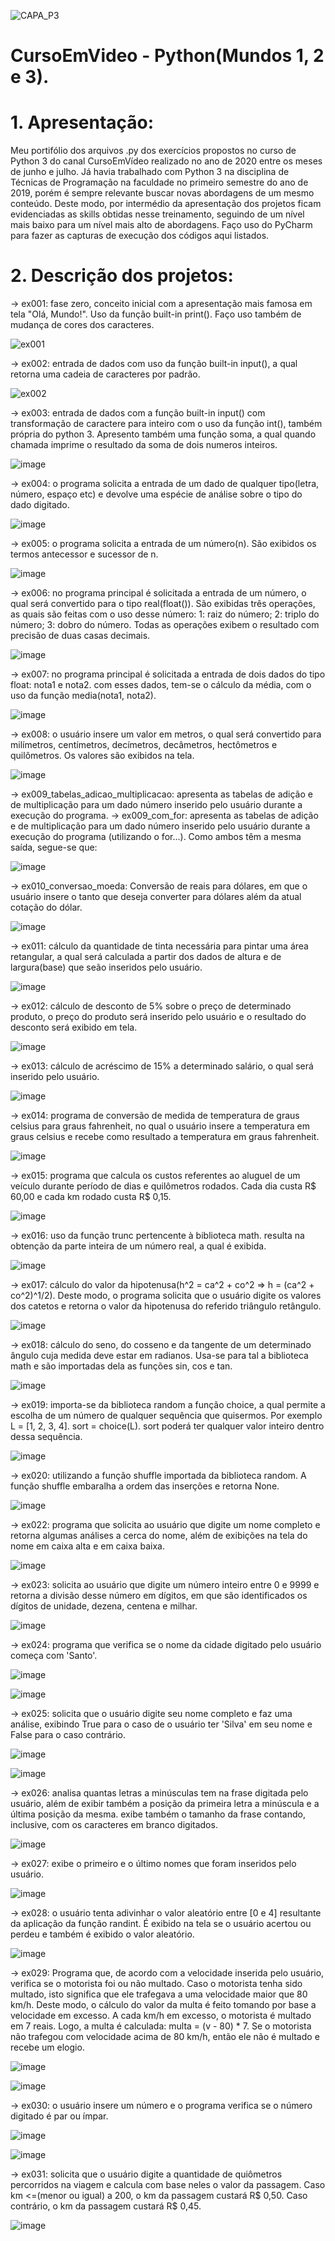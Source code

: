 ![CAPA_P3](https://user-images.githubusercontent.com/50182271/126639971-dbf85f7f-99b5-4b85-9368-35fec7f345ce.jpg)

# CursoEmVideo - Python(Mundos 1, 2 e 3).

# 1. Apresentação:

  Meu portifólio dos arquivos .py dos exercícios propostos no curso de Python 3 do canal CursoEmVídeo realizado no ano de 2020 entre os meses de junho e julho. Já havia trabalhado com Python 3 na disciplina de Técnicas de Programação na faculdade no primeiro semestre do ano de 2019, porém é sempre relevante buscar novas abordagens de um mesmo conteúdo. Deste modo, por intermédio da apresentação dos projetos ficam evidenciadas as skills obtidas nesse treinamento, seguindo de um nível mais baixo para um nível mais alto de abordagens.
  Faço uso do PyCharm para fazer as capturas de execução dos códigos aqui listados.

# 2. Descrição dos projetos:

-> ex001: fase zero, conceito inicial com a apresentação mais famosa em tela "Olá, Mundo!". Uso da função built-in print(). Faço uso também de mudança de cores dos caracteres.

![ex001](https://user-images.githubusercontent.com/50182271/126657602-71eef496-3efe-4d5b-a198-b6d550346787.jpg)

-> ex002: entrada de dados com uso da função built-in input(), a qual retorna uma cadeia de caracteres por padrão.<br />

![ex002](https://user-images.githubusercontent.com/50182271/126665223-31ccbe29-5af9-4a05-b9b2-5854a6092b54.jpg)

-> ex003: entrada de dados com a função built-in input() com transformação de caractere para inteiro com o uso da função int(), também própria do python 3. Apresento também uma função soma, a qual quando chamada imprime o resultado da soma de dois numeros inteiros. <br />

![image](https://user-images.githubusercontent.com/50182271/126665567-734f08af-7c28-4e38-8b8e-70c07e698cc8.png)

-> ex004: o programa solicita a entrada de um dado de qualquer tipo(letra, número, espaço etc) e devolve uma espécie de análise sobre o tipo do dado digitado.

![image](https://user-images.githubusercontent.com/50182271/126666036-ca0e6de4-d1cd-4c47-82ad-56ca2e01d009.png)

-> ex005: o programa solicita a entrada de um número(n). São exibidos os termos antecessor e sucessor de n.

![image](https://user-images.githubusercontent.com/50182271/126726605-dae33c19-ac0c-43ad-874d-22f7ddd88356.png)

-> ex006:  no programa principal é solicitada a entrada de um número, o qual será convertido para o tipo real(float()). São exibidas três operações, as quais são feitas com o uso desse número: 1: raiz do número; 2: triplo do número; 3: dobro do número. Todas as operações exibem o resultado com precisão de duas casas decimais.

![image](https://user-images.githubusercontent.com/50182271/126727065-efe69db8-a387-422e-85d2-dc7db21032ff.png)

-> ex007: no programa principal é solicitada a entrada de dois dados do tipo float: nota1 e nota2. com esses dados, tem-se o cálculo da média, com o uso da função media(nota1, nota2).

![image](https://user-images.githubusercontent.com/50182271/126727410-9ca4c1c9-d3b6-4bd4-b2f5-66b8854b88c9.png)

-> ex008: o usuário insere um valor em metros, o qual será convertido para milímetros, centímetros, decímetros, decâmetros, hectômetros e quilômetros. Os valores são exibidos na tela. 

![image](https://user-images.githubusercontent.com/50182271/126728422-41440490-5c4c-4f13-a4ba-cfadaff93f96.png)


-> ex009_tabelas_adicao_multiplicacao: apresenta as tabelas de adição e de multiplicação para um dado número inserido pelo usuário durante a execução do programa.
-> ex009_com_for: apresenta as tabelas de adição e de multiplicação para um dado número inserido pelo usuário durante a execução do programa (utilizando o for...).
Como ambos têm a mesma saída, segue-se que:

![image](https://user-images.githubusercontent.com/50182271/126870929-8535cdcb-e43a-40ba-9c47-1fe953a7b604.png)


-> ex010_conversao_moeda: Conversão de reais para dólares, em que o usuário insere o tanto que deseja converter para dólares além da atual cotação do dólar.

![image](https://user-images.githubusercontent.com/50182271/126871125-58e07206-3a81-48bf-a6f7-e9f8431e3afe.png)


-> ex011: cálculo da quantidade de tinta necessária para pintar uma área retangular, a qual será calculada a partir dos dados de altura e de largura(base) que seão inseridos pelo usuário.

![image](https://user-images.githubusercontent.com/50182271/126871905-f16933a1-d4b8-42ac-91a7-573e467b0538.png)


-> ex012: cálculo de desconto de 5% sobre o preço de determinado produto, o preço do produto será inserido pelo usuário e o resultado do desconto será exibido em tela.

![image](https://user-images.githubusercontent.com/50182271/126872083-9d8b621a-671f-4866-9c7f-0a12f335efc5.png)


-> ex013: cálculo de acréscimo de 15% a determinado salário, o qual será inserido pelo usuário. 

![image](https://user-images.githubusercontent.com/50182271/126872244-e2759356-5d2b-4831-8b40-58ef5d75a9bf.png)


-> ex014: programa de conversão de medida de temperatura de graus celsius para graus fahrenheit, no qual o usuário insere a temperatura em graus celsius e recebe como resultado a temperatura em graus fahrenheit.

![image](https://user-images.githubusercontent.com/50182271/126872381-fddb2241-56a4-4552-a8e7-f16f25e889e2.png)


-> ex015: programa que calcula os custos referentes ao aluguel de um veículo durante período de dias e quilômetros rodados. Cada dia custa R$ 60,00 e cada km rodado custa R$ 0,15.

![image](https://user-images.githubusercontent.com/50182271/126872669-c0a201c1-fc0c-4782-9156-f6161c5cdd76.png)

-> ex016: uso da função trunc pertencente à biblioteca math. resulta na obtenção da parte inteira de um número real, a qual é exibida.

![image](https://user-images.githubusercontent.com/50182271/126873022-aadb06db-2589-432d-ae81-b423b08a2d42.png)


-> ex017: cálculo do valor da hipotenusa(h^2 = ca^2 + co^2 => h = (ca^2 + co^2)^1/2). Deste modo, o programa solicita que o usuário digite os valores dos catetos e retorna o valor da hipotenusa do referido triângulo retângulo.

![image](https://user-images.githubusercontent.com/50182271/126875548-7aa79371-1b73-432b-8024-16aebfaafcd2.png)


-> ex018: cálculo do seno, do cosseno e da tangente de um determinado ângulo cuja medida deve estar em radianos. Usa-se para tal a biblioteca math e são importadas dela as funções sin, cos e tan.

![image](https://user-images.githubusercontent.com/50182271/126875763-7414deb6-ebab-4e86-b752-0aa297bf4487.png)


-> ex019: importa-se da biblioteca random a função choice, a qual permite a escolha de um número de qualquer sequência que quisermos. Por exemplo L = [1, 2, 3, 4]. sort = choice(L). sort poderá ter qualquer valor inteiro dentro dessa sequência.

![image](https://user-images.githubusercontent.com/50182271/126876017-9cdec327-9e95-4ea4-92a3-626839b99f32.png)


-> ex020: utilizando a função shuffle importada da biblioteca random. A função shuffle embaralha a ordem das inserções e retorna None.

![image](https://user-images.githubusercontent.com/50182271/126877695-9207a0ba-443c-425a-9e23-60052ae61d2b.png)


-> ex022: programa que solicita ao usuário que digite um nome completo e retorna algumas análises a cerca do nome, além de exibições na tela do nome em caixa alta e em caixa baixa.

![image](https://user-images.githubusercontent.com/50182271/126878001-cb56409c-3e04-43cc-8c0b-6aa9b6e508f1.png)


-> ex023: solicita ao usuário que digite um número inteiro entre 0 e 9999 e retorna a divisão desse número em dígitos, em que são identificados os dígitos de unidade, dezena, centena e milhar.

![image](https://user-images.githubusercontent.com/50182271/126878149-a30dd2f1-9d64-496f-b470-c9dc7cc804ea.png)


-> ex024: programa que verifica se o nome da cidade digitado pelo usuário começa com 'Santo'.

![image](https://user-images.githubusercontent.com/50182271/126878264-389a38d6-bf1c-4a0c-a6ee-6ff771f6e75e.png)

![image](https://user-images.githubusercontent.com/50182271/126878271-55d44850-3080-4a50-a14b-b26401152166.png)


-> ex025: solicita que o usuário digite seu nome completo e faz uma análise, exibindo True para o caso de o usuário ter 'Silva' em seu nome e False para o caso contrário.

![image](https://user-images.githubusercontent.com/50182271/126878429-23f95265-274a-438d-bed6-5a1f06e30147.png)

![image](https://user-images.githubusercontent.com/50182271/126878444-3c78d3ac-1cc9-491d-b35d-6958c8ea57b0.png)


-> ex026: analisa quantas letras a minúsculas tem na frase digitada pelo usuário, além de exibir também a posição da primeira letra a minúscula e a última posição da mesma. exibe também o tamanho da frase contando, inclusive, com os caracteres em branco digitados. 

![image](https://user-images.githubusercontent.com/50182271/126879386-821a0c4d-2dc4-490c-8050-f2d34cbe746c.png)


-> ex027: exibe o primeiro e o último nomes que foram inseridos pelo usuário.

![image](https://user-images.githubusercontent.com/50182271/126879500-8675e5e3-7fb0-4446-882e-9c70f6de51b8.png)


-> ex028: o usuário tenta adivinhar o valor aleatório entre [0 e 4] resultante da aplicação da função randint. É exibido na tela se o usuário acertou ou perdeu e também é exibido o valor aleatório.

![image](https://user-images.githubusercontent.com/50182271/126880109-114c2087-8659-4ef1-9025-2021476b751f.png)


-> ex029: Programa que, de acordo com a velocidade inserida pelo usuário, verifica se o motorista foi ou não multado. Caso o motorista tenha sido multado, isto significa que ele trafegava a uma velocidade maior que 80 km/h. Deste modo, o cálculo do valor da multa é feito tomando por base a velocidade em excesso. A cada km/h em excesso, o motorista é multado em 7 reais. Logo, a multa é calculada: multa = (v - 80) * 7. Se o motorista não trafegou com velocidade acima de 80 km/h, então ele não é multado e recebe um elogio.

![image](https://user-images.githubusercontent.com/50182271/126880482-194af786-702a-4193-b71b-a807071feb60.png)

![image](https://user-images.githubusercontent.com/50182271/126883931-3a05d077-efe3-435f-b7ae-c6184ff1320b.png)


-> ex030: o usuário insere um número e o programa verifica se o número digitado é par ou ímpar.

![image](https://user-images.githubusercontent.com/50182271/126884033-ffa8d8dc-1f36-46c2-a206-da4ec61d7f29.png)

![image](https://user-images.githubusercontent.com/50182271/126884063-f210d7b4-9953-47c5-ba62-784341954dcb.png)


-> ex031: solicita que o usuário digite a quantidade de quiômetros percorridos na viagem e calcula com base neles o valor da passagem. Caso km <=(menor ou igual) a 200, o km da passagem custará R$ 0,50. Caso contrário, o km da passagem custará R$ 0,45. 

![image](https://user-images.githubusercontent.com/50182271/126884209-872aadc7-65e8-4c8c-91b7-be1f68830838.png)
